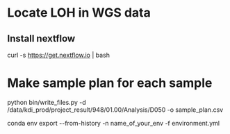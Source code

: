 # Locate LOH in WGS data

## Install nextflow

curl -s https://get.nextflow.io | bash

# Make sample plan for each sample
python bin/write_files.py -d /data/kdi_prod/project_result/948/01.00/Analysis/D050 -o sample_plan.csv


conda env export --from-history -n name_of_your_env -f environment.yml
